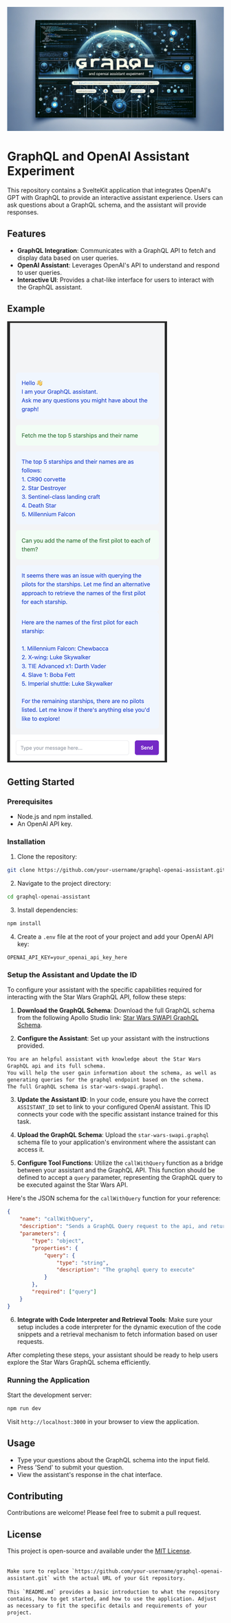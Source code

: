 ![Kasper's AI Extension Banner](https://raw.githubusercontent.com/kasperlaursen/openai-assistant-gql-demo/main/banner.png)

# GraphQL and OpenAI Assistant Experiment

This repository contains a SvelteKit application that integrates OpenAI's GPT with GraphQL to provide an interactive assistant experience. Users can ask questions about a GraphQL schema, and the assistant will provide responses.

## Features

- **GraphQL Integration**: Communicates with a GraphQL API to fetch and display data based on user queries.
- **OpenAI Assistant**: Leverages OpenAI's API to understand and respond to user queries.
- **Interactive UI**: Provides a chat-like interface for users to interact with the GraphQL assistant.

## Example

![Example](https://raw.githubusercontent.com/kasperlaursen/openai-assistant-gql-demo/main/example.png)

## Getting Started

### Prerequisites

- Node.js and npm installed.
- An OpenAI API key.

### Installation

1. Clone the repository:

```bash
git clone https://github.com/your-username/graphql-openai-assistant.git
```

2. Navigate to the project directory:

```bash
cd graphql-openai-assistant
```

3. Install dependencies:

```bash
npm install
```

4. Create a `.env` file at the root of your project and add your OpenAI API key:

```plaintext
OPENAI_API_KEY=your_openai_api_key_here
```

### Setup the Assistant and Update the ID

To configure your assistant with the specific capabilities required for interacting with the Star Wars GraphQL API, follow these steps:

1. **Download the GraphQL Schema**:
   Download the full GraphQL schema from the following Apollo Studio link: [Star Wars SWAPI GraphQL Schema](https://studio.apollographql.com/public/star-wars-swapi/variant/current/schema/sdl).

2. **Configure the Assistant**:
   Set up your assistant with the instructions provided.

```
You are an helpful assistant with knowledge about the Star Wars GraphQL api and its full schema.
You will help the user gain information about the schema, as well as generating queries for the graphql endpoint based on the schema.
The full GraphQL schema is star-wars-swapi.graphql.
```

3. **Update the Assistant ID**:
   In your code, ensure you have the correct `ASSISTANT_ID` set to link to your configured OpenAI assistant. This ID connects your code with the specific assistant instance trained for this task.

4. **Upload the GraphQL Schema**:
   Upload the `star-wars-swapi.graphql` schema file to your application's environment where the assistant can access it.

5. **Configure Tool Functions**:
   Utilize the `callWithQuery` function as a bridge between your assistant and the GraphQL API. This function should be defined to accept a `query` parameter, representing the GraphQL query to be executed against the Star Wars API.

Here's the JSON schema for the `callWithQuery` function for your reference:

```json
{
	"name": "callWithQuery",
	"description": "Sends a GraphQL Query request to the api, and returns the result.",
	"parameters": {
		"type": "object",
		"properties": {
			"query": {
				"type": "string",
				"description": "The graphql query to execute"
			}
		},
		"required": ["query"]
	}
}
```

6. **Integrate with Code Interpreter and Retrieval Tools**:
   Make sure your setup includes a code interpreter for the dynamic execution of the code snippets and a retrieval mechanism to fetch information based on user requests.

After completing these steps, your assistant should be ready to help users explore the Star Wars GraphQL schema efficiently.

### Running the Application

Start the development server:

```bash
npm run dev
```

Visit `http://localhost:3000` in your browser to view the application.

## Usage

- Type your questions about the GraphQL schema into the input field.
- Press 'Send' to submit your question.
- View the assistant's response in the chat interface.

## Contributing

Contributions are welcome! Please feel free to submit a pull request.

## License

This project is open-source and available under the [MIT License](LICENSE).

```

Make sure to replace `https://github.com/your-username/graphql-openai-assistant.git` with the actual URL of your Git repository.

This `README.md` provides a basic introduction to what the repository contains, how to get started, and how to use the application. Adjust as necessary to fit the specific details and requirements of your project.
```
